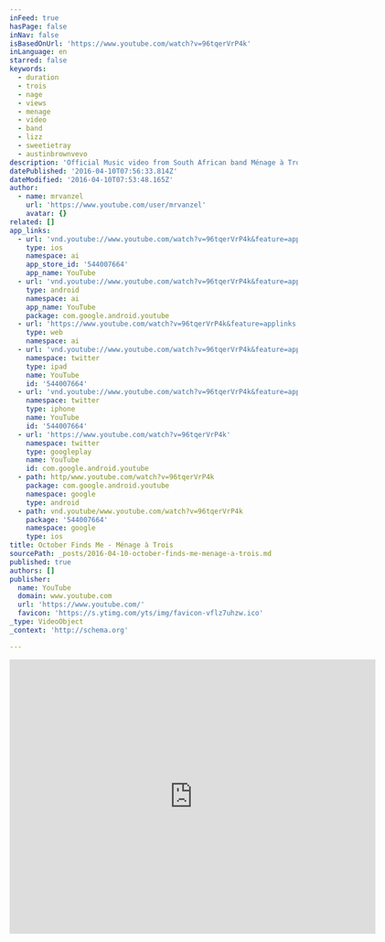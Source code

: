 ```yaml
---
inFeed: true
hasPage: false
inNav: false
isBasedOnUrl: 'https://www.youtube.com/watch?v=96tqerVrP4k'
inLanguage: en
starred: false
keywords:
  - duration
  - trois
  - nage
  - views
  - menage
  - video
  - band
  - lizz
  - sweetietray
  - austinbrownvevo
description: 'Official Music video from South African band Ménage à Trois, an acoustic-driven femme folk-rock band. Lyrics by Auriel Lefebre'
datePublished: '2016-04-10T07:56:33.814Z'
dateModified: '2016-04-10T07:53:48.165Z'
author:
  - name: mrvanzel
    url: 'https://www.youtube.com/user/mrvanzel'
    avatar: {}
related: []
app_links:
  - url: 'vnd.youtube://www.youtube.com/watch?v=96tqerVrP4k&feature=applinks'
    type: ios
    namespace: ai
    app_store_id: '544007664'
    app_name: YouTube
  - url: 'vnd.youtube://www.youtube.com/watch?v=96tqerVrP4k&feature=applinks'
    type: android
    namespace: ai
    app_name: YouTube
    package: com.google.android.youtube
  - url: 'https://www.youtube.com/watch?v=96tqerVrP4k&feature=applinks'
    type: web
    namespace: ai
  - url: 'vnd.youtube://www.youtube.com/watch?v=96tqerVrP4k&feature=applinks'
    namespace: twitter
    type: ipad
    name: YouTube
    id: '544007664'
  - url: 'vnd.youtube://www.youtube.com/watch?v=96tqerVrP4k&feature=applinks'
    namespace: twitter
    type: iphone
    name: YouTube
    id: '544007664'
  - url: 'https://www.youtube.com/watch?v=96tqerVrP4k'
    namespace: twitter
    type: googleplay
    name: YouTube
    id: com.google.android.youtube
  - path: http/www.youtube.com/watch?v=96tqerVrP4k
    package: com.google.android.youtube
    namespace: google
    type: android
  - path: vnd.youtube/www.youtube.com/watch?v=96tqerVrP4k
    package: '544007664'
    namespace: google
    type: ios
title: October Finds Me - Ménage à Trois
sourcePath: _posts/2016-04-10-october-finds-me-menage-a-trois.md
published: true
authors: []
publisher:
  name: YouTube
  domain: www.youtube.com
  url: 'https://www.youtube.com/'
  favicon: 'https://s.ytimg.com/yts/img/favicon-vflz7uhzw.ico'
_type: VideoObject
_context: 'http://schema.org'

---
```

<iframe src="https://cdn.embedly.com/widgets/media.html?src=https%3A%2F%2Fwww.youtube.com%2Fembed%2F96tqerVrP4k%3Ffeature%3Doembed&amp;url=https%3A%2F%2Fwww.youtube.com%2Fwatch%3Fv%3D96tqerVrP4k&amp;image=https%3A%2F%2Fi.ytimg.com%2Fvi%2F96tqerVrP4k%2Fhqdefault.jpg&amp;key=b7d04c9b404c499eba89ee7072e1c4f7&amp;type=text%2Fhtml&amp;schema=youtube" width="640" height="480" scrolling="no" frameborder="0" allowfullscreen="allowfullscreen" style=""></iframe>